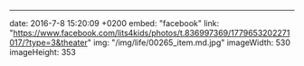---
date: 2016-7-8 15:20:09 +0200
embed: "facebook"
link: "https://www.facebook.com/lits4kids/photos/t.836997369/1779653202271017/?type=3&theater"
img: "/img/life/00265_item.md.jpg"
imageWidth: 530
imageHeight: 353

